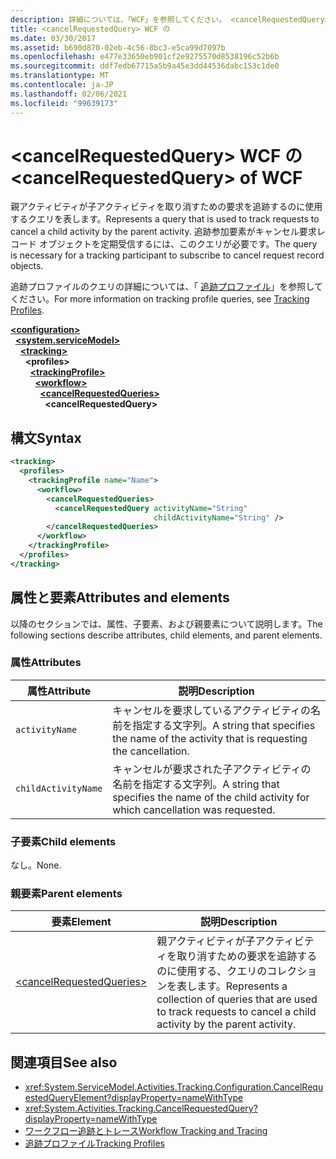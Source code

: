 ```yaml
---
description: 詳細については、「WCF」を参照してください。 <cancelRequestedQuery>
title: <cancelRequestedQuery> WCF の
ms.date: 03/30/2017
ms.assetid: b690d870-02eb-4c56-8bc3-e5ca99d7097b
ms.openlocfilehash: e477e33650eb901cf2e9275570d8538196c52b6b
ms.sourcegitcommit: ddf7edb67715a5b9a45e3dd44536dabc153c1de0
ms.translationtype: MT
ms.contentlocale: ja-JP
ms.lasthandoff: 02/06/2021
ms.locfileid: "99639173"
---
```

# <a name="cancelrequestedquery-of-wcf"></a><span data-ttu-id="9ad1a-103">\<cancelRequestedQuery> WCF の</span><span class="sxs-lookup"><span data-stu-id="9ad1a-103">\<cancelRequestedQuery> of WCF</span></span>

<span data-ttu-id="9ad1a-104">親アクティビティが子アクティビティを取り消すための要求を追跡するのに使用するクエリを表します。</span><span class="sxs-lookup"><span data-stu-id="9ad1a-104">Represents a query that is used to track requests to cancel a child activity by the parent activity.</span></span> <span data-ttu-id="9ad1a-105">追跡参加要素がキャンセル要求レコード オブジェクトを定期受信するには、このクエリが必要です。</span><span class="sxs-lookup"><span data-stu-id="9ad1a-105">The query is necessary for a tracking participant to subscribe to cancel request record objects.</span></span>  
  
<span data-ttu-id="9ad1a-106">追跡プロファイルのクエリの詳細については、「 [追跡プロファイル](../../../windows-workflow-foundation/tracking-profiles.md)」を参照してください。</span><span class="sxs-lookup"><span data-stu-id="9ad1a-106">For more information on tracking profile queries, see [Tracking Profiles](../../../windows-workflow-foundation/tracking-profiles.md).</span></span>
  
[**\<configuration>**](../configuration-element.md)\
&nbsp;&nbsp;[**\<system.serviceModel>**](system-servicemodel.md)\
&nbsp;&nbsp;&nbsp;&nbsp;[**\<tracking>**](tracking-of-wcf.md)\
&nbsp;&nbsp;&nbsp;&nbsp;&nbsp;&nbsp;**\<profiles>**\
&nbsp;&nbsp;&nbsp;&nbsp;&nbsp;&nbsp;&nbsp;&nbsp;[**\<trackingProfile>**](trackingprofile-of-wcf.md)\
&nbsp;&nbsp;&nbsp;&nbsp;&nbsp;&nbsp;&nbsp;&nbsp;&nbsp;&nbsp;[**\<workflow>**](workflow-of-wcf.md)\
&nbsp;&nbsp;&nbsp;&nbsp;&nbsp;&nbsp;&nbsp;&nbsp;&nbsp;&nbsp;&nbsp;&nbsp;[**\<cancelRequestedQueries>**](cancelrequestedqueries-of-wcf.md)\
&nbsp;&nbsp;&nbsp;&nbsp;&nbsp;&nbsp;&nbsp;&nbsp;&nbsp;&nbsp;&nbsp;&nbsp;&nbsp;&nbsp;**\<cancelRequestedQuery>**  

## <a name="syntax"></a><span data-ttu-id="9ad1a-107">構文</span><span class="sxs-lookup"><span data-stu-id="9ad1a-107">Syntax</span></span>  
  
```xml  
<tracking>
  <profiles>
    <trackingProfile name="Name">
      <workflow>
        <cancelRequestedQueries>
          <cancelRequestedQuery activityName="String"
                                childActivityName="String" />
        </cancelRequestedQueries>
      </workflow>
    </trackingProfile>
  </profiles>
</tracking>
```  
  
## <a name="attributes-and-elements"></a><span data-ttu-id="9ad1a-108">属性と要素</span><span class="sxs-lookup"><span data-stu-id="9ad1a-108">Attributes and elements</span></span>

<span data-ttu-id="9ad1a-109">以降のセクションでは、属性、子要素、および親要素について説明します。</span><span class="sxs-lookup"><span data-stu-id="9ad1a-109">The following sections describe attributes, child elements, and parent elements.</span></span>

### <a name="attributes"></a><span data-ttu-id="9ad1a-110">属性</span><span class="sxs-lookup"><span data-stu-id="9ad1a-110">Attributes</span></span>  
  
|<span data-ttu-id="9ad1a-111">属性</span><span class="sxs-lookup"><span data-stu-id="9ad1a-111">Attribute</span></span>|<span data-ttu-id="9ad1a-112">説明</span><span class="sxs-lookup"><span data-stu-id="9ad1a-112">Description</span></span>|  
|---------------|-----------------|  
|`activityName`|<span data-ttu-id="9ad1a-113">キャンセルを要求しているアクティビティの名前を指定する文字列。</span><span class="sxs-lookup"><span data-stu-id="9ad1a-113">A string that specifies the name of the activity that is requesting the cancellation.</span></span>|  
|`childActivityName`|<span data-ttu-id="9ad1a-114">キャンセルが要求された子アクティビティの名前を指定する文字列。</span><span class="sxs-lookup"><span data-stu-id="9ad1a-114">A string that specifies the name of the child activity for which cancellation was requested.</span></span>|  
  
### <a name="child-elements"></a><span data-ttu-id="9ad1a-115">子要素</span><span class="sxs-lookup"><span data-stu-id="9ad1a-115">Child elements</span></span>

<span data-ttu-id="9ad1a-116">なし。</span><span class="sxs-lookup"><span data-stu-id="9ad1a-116">None.</span></span>
  
### <a name="parent-elements"></a><span data-ttu-id="9ad1a-117">親要素</span><span class="sxs-lookup"><span data-stu-id="9ad1a-117">Parent elements</span></span>
  
|<span data-ttu-id="9ad1a-118">要素</span><span class="sxs-lookup"><span data-stu-id="9ad1a-118">Element</span></span>|<span data-ttu-id="9ad1a-119">説明</span><span class="sxs-lookup"><span data-stu-id="9ad1a-119">Description</span></span>|  
|-------------|-----------------|  
|[\<cancelRequestedQueries>](cancelrequestedqueries-of-wcf.md)|<span data-ttu-id="9ad1a-120">親アクティビティが子アクティビティを取り消すための要求を追跡するのに使用する、クエリのコレクションを表します。</span><span class="sxs-lookup"><span data-stu-id="9ad1a-120">Represents a collection of queries that are used to track requests to cancel a child activity by the parent activity.</span></span>|  
  
## <a name="see-also"></a><span data-ttu-id="9ad1a-121">関連項目</span><span class="sxs-lookup"><span data-stu-id="9ad1a-121">See also</span></span>

- <xref:System.ServiceModel.Activities.Tracking.Configuration.CancelRequestedQueryElement?displayProperty=nameWithType>
- <xref:System.Activities.Tracking.CancelRequestedQuery?displayProperty=nameWithType>
- [<span data-ttu-id="9ad1a-122">ワークフロー追跡とトレース</span><span class="sxs-lookup"><span data-stu-id="9ad1a-122">Workflow Tracking and Tracing</span></span>](../../../windows-workflow-foundation/workflow-tracking-and-tracing.md)
- [<span data-ttu-id="9ad1a-123">追跡プロファイル</span><span class="sxs-lookup"><span data-stu-id="9ad1a-123">Tracking Profiles</span></span>](../../../windows-workflow-foundation/tracking-profiles.md)

